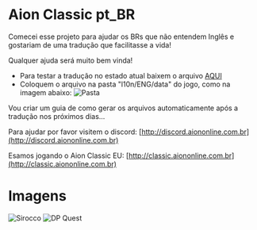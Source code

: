 # Aion Classic pt_BR

Comecei esse projeto para ajudar os BRs que não entendem Inglês e gostariam de uma tradução que facilitasse a vida!

Qualquer ajuda será muito bem vinda! 

- Para testar a tradução no estado atual baixem o arquivo [AQUI](https://github.com/giordanidev/aion-classic-ptbr/raw/main/teste/data_ptbr.pak)
- Coloquem o arquivo na pasta "l10n/ENG/data" do jogo, como na imagem abaixo:
![Pasta](https://i.imgur.com/2YwIkRS.png)

Vou criar um guia de como gerar os arquivos automaticamente após a tradução nos próximos dias...

Para ajudar por favor visitem o discord: [http://discord.aiononline.com.br](http://discord.aiononline.com.br)

Esamos jogando o Aion Classic EU: [http://classic.aiononline.com.br](http://classic.aiononline.com.br)


# Imagens
![Sirocco](https://imgur.com/PK3elax.png)
![DP Quest](https://imgur.com/fn51O0Z.png)